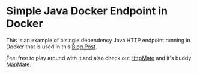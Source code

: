 # Simple Java Docker Endpoint in Docker

This is an example of a single dependency Java HTTP endpoint running in Docker that is used in this [Blog Post](https://envimate.com/java-docker-with-one-dependency). 

Feel free to play around with it and also check out [HttpMate](https://github.com/envimate/httpmate) and it's buddy [MapMate](https://github.com/envimate/mapmate).
